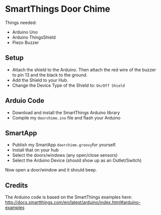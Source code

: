 SmartThings Door Chime
======================

Things needed:

  * Arduino Uno
  * Arduino ThingsShield
  * Piezo Buzzer

Setup
-----

  * Attach the shield to the Arduino. Then attach the red wire of the buzzer to pin 13 and the black to the ground.
  * Add the Shield to your Hub.
  * Change the Device Type of the Shield to: `On/Off Shield`

Arduio Code
-----------

  * Download and install the SmartThings Arduino library
  * Compile my `doorchime.ino` file and flash your Arduino

SmartApp
--------

  * Publish my SmartApp `doorchime.groovy`for yourself.
  * Install that on your hub
  * Select the doors/windows (any open/close sensors)
  * Select the Arduino Device (should show up as an Outlet/Switch)

Now open a door/window and it should beep.


Credits
-------

The Arduino code is based on the SmartThings examples here:
http://docs.smartthings.com/en/latest/arduino/index.html#arduino-examples
